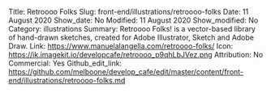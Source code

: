 Title: Retroooo Folks
Slug: front-end/illustrations/retroooo-folks
Date: 11 August 2020
Show_date: No
Modified: 11 August 2020
Show_modified: No
Category: illustrations
Summary: Retroooo Folks! is a vector-based library of hand-drawn sketches, created for Adobe Illustrator, Sketch and Adobe Draw.
Link: https://www.manuelalangella.com/retroooo-folks/
Icon: https://ik.imagekit.io/developcafe/retroooo_p9qhLbJVez.png
Attribution: No
Commercial: Yes
Github_edit_link: https://github.com/melboone/develop_cafe/edit/master/content/front-end/illustrations/retroooo-folks.md